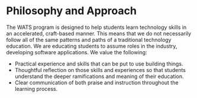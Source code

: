# Philosophy and Approach

The WATS program is designed to help students learn technology skills in an accelerated, craft-based manner. This means that we do not necessarily follow all of the same patterns and paths of a traditional technology education. We are educating students to assume roles in the industry, developing software applications. We value the following:

* Practical experience and skills that can be put to use building things.
* Thoughtful reflection on those skills and experiences so that students understand the deeper ramifications and meaning of their education.
* Clear communication of both praise and instruction throughout the learning process.



